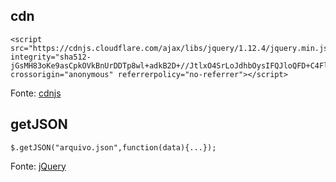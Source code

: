## cdn
```
<script src="https://cdnjs.cloudflare.com/ajax/libs/jquery/1.12.4/jquery.min.js" integrity="sha512-jGsMH83oKe9asCpkOVkBnUrDDTp8wl+adkB2D+//JtlxO4SrLoJdhbOysIFQJloQFD+C4Fl1rMsQZF76JjV0eQ==" crossorigin="anonymous" referrerpolicy="no-referrer"></script>
```

Fonte: [cdnjs](https://cdnjs.com/libraries/jquery/1.12.4)

## getJSON
```
$.getJSON("arquivo.json",function(data){...});
```

Fonte: [jQuery](https://api.jquery.com/jQuery.getJSON)